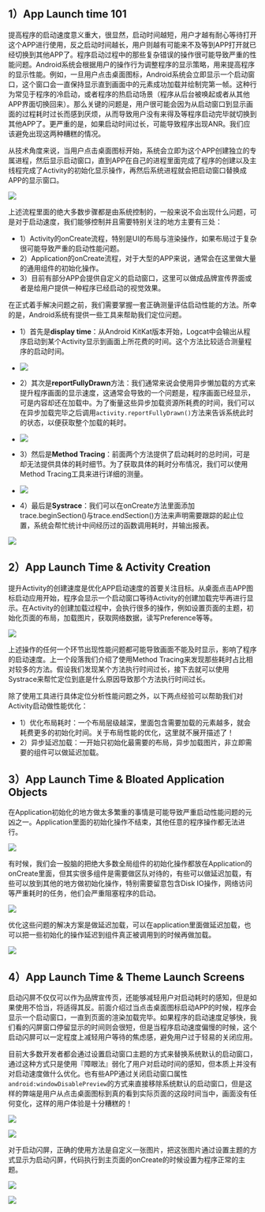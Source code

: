 ## **1）App Launch time 101**

提高程序的启动速度意义重大，很显然，启动时间越短，用户才越有耐心等待打开这个APP进行使用，反之启动时间越长，用户则越有可能来不及等到APP打开就已经切换到其他APP了。程序启动过程中的那些复杂错误的操作很可能导致严重的性能问题。Android系统会根据用户的操作行为调整程序的显示策略，用来提高程序的显示性能。例如，一旦用户点击桌面图标，Android系统会立即显示一个启动窗口，这个窗口会一直保持显示直到画面中的元素成功加载并绘制完第一帧。这种行为常见于程序的冷启动，或者程序的热启动场景（程序从后台被唤起或者从其他APP界面切换回来）。那么关键的问题是，用户很可能会因为从启动窗口到显示画面的过程耗时过长而感到厌烦，从而导致用户没有来得及等程序启动完毕就切换到其他APP了。更严重的是，如果启动时间过长，可能导致程序出现ANR。我们应该避免出现这两种糟糕的情况。

从技术角度来说，当用户点击桌面图标开始，系统会立即为这个APP创建独立的专属进程，然后显示启动窗口，直到APP在自己的进程里面完成了程序的创建以及主线程完成了Activity的初始化显示操作，再然后系统进程就会把启动窗口替换成APP的显示窗口。

![](http://hukai.me/images/android_perf_6_launch_time_start_process.png)

上述流程里面的绝大多数步骤都是由系统控制的，一般来说不会出现什么问题，可是对于启动速度，我们能够控制并且需要特别关注的地方主要有三处：

* 1）Activity的onCreate流程，特别是UI的布局与渲染操作，如果布局过于复杂很可能导致严重的启动性能问题。
* 2）Application的onCreate流程，对于大型的APP来说，通常会在这里做大量的通用组件的初始化操作。
* 3）目前有部分APP会提供自定义的启动窗口，这里可以做成品牌宣传界面或者是给用户提供一种程序已经启动的视觉效果。

在正式着手解决问题之前，我们需要掌握一套正确测量评估启动性能的方法。所幸的是，Android系统有提供一些工具来帮助我们定位问题。

* 1）首先是**display time**：从Android KitKat版本开始，Logcat中会输出从程序启动到某个Activity显示到画面上所花费的时间。这个方法比较适合测量程序的启动时间。
* ![](http://hukai.me/images/android_perf_6_launch_time_display_time.png)

* 2）其次是**reportFullyDrawn**方法：我们通常来说会使用异步懒加载的方式来提升程序画面的显示速度，这通常会导致的一个问题是，程序画面已经显示，可是内容却还在加载中。为了衡量这些异步加载资源所耗费的时间，我们可以在异步加载完毕之后调用`activity.reportFullyDrawn()`方法来告诉系统此时的状态，以便获取整个加载的耗时。
* ![](http://hukai.me/images/android_perf_6_launch_time_report_fully_drawn.png)

* 3）然后是**Method Tracing**：前面两个方法提供了启动耗时的总时间，可是却无法提供具体的耗时细节。为了获取具体的耗时分布情况，我们可以使用Method Tracing工具来进行详细的测量。
* ![](http://hukai.me/images/android_perf_6_launch_time_method_tracing.png)

* 4）最后是**Systrace**：我们可以在onCreate方法里面添加trace.beginSection\(\)与trace.endSection\(\)方法来声明需要跟踪的起止位置，系统会帮忙统计中间经历过的函数调用耗时，并输出报表。



![](http://hukai.me/images/android_perf_6_launch_time_systrace.png)

## **2）App Launch Time & Activity Creation**

提升Activity的创建速度是优化APP启动速度的首要关注目标。从桌面点击APP图标启动应用开始，程序会显示一个启动窗口等待Activity的创建加载完毕再进行显示。在Activity的创建加载过程中，会执行很多的操作，例如设置页面的主题，初始化页面的布局，加载图片，获取网络数据，读写Preference等等。

![](http://hukai.me/images/android_perf_6_activity_creation_0.png)

上述操作的任何一个环节出现性能问题都可能导致画面不能及时显示，影响了程序的启动速度。上一个段落我们介绍了使用Method Tracing来发现那些耗时占比相对较多的方法。假设我们发现某个方法执行时间过长，接下去就可以使用Systrace来帮忙定位到底是什么原因导致那个方法执行时间过长。

除了使用工具进行具体定位分析性能问题之外，以下两点经验可以帮助我们对Activity启动做性能优化：

* 1）优化布局耗时：一个布局层级越深，里面包含需要加载的元素越多，就会耗费更多的初始化时间。关于布局性能的优化，这里就不展开描述了！
* 2）异步延迟加载：一开始只初始化最需要的布局，异步加载图片，非立即需要的组件可以做延迟加载。

## **3）App Launch Time & Bloated Application Objects**

在Application初始化的地方做太多繁重的事情是可能导致严重启动性能问题的元凶之一。Application里面的初始化操作不结束，其他任意的程序操作都无法进行。

![](http://hukai.me/images/android_perf_6_application_objs.png)

有时候，我们会一股脑的把绝大多数全局组件的初始化操作都放在Application的onCreate里面，但其实很多组件是需要做区队对待的，有些可以做延迟加载，有些可以放到其他的地方做初始化操作，特别需要留意包含Disk IO操作，网络访问等严重耗时的任务，他们会严重阻塞程序的启动。

![](http://hukai.me/images/android_perf_6_application_create.png)

优化这些问题的解决方案是做延迟加载，可以在application里面做延迟加载，也可以把一些初始化的操作延迟到组件真正被调用到的时候再做加载。

![](http://hukai.me/images/android_perf_6_application_lazyload.png)

## **4）App Launch Time & Theme Launch Screens**

启动闪屏不仅仅可以作为品牌宣传页，还能够减轻用户对启动耗时的感知，但是如果使用不恰当，将适得其反。前面介绍过当点击桌面图标启动APP的时候，程序会显示一个启动窗口，一直到页面的渲染加载完毕。如果程序的启动速度足够快，我们看的闪屏窗口停留显示的时间则会很短，但是当程序启动速度偏慢的时候，这个启动闪屏可以一定程度上减轻用户等待的焦虑感，避免用户过于轻易的关闭应用。

目前大多数开发者都会通过设置启动窗口主题的方式来替换系统默认的启动窗口，通过这种方式只是使用『障眼法』弱化了用户对启动时间的感知，但本质上并没有对启动速度做什么优化。也有些APP通过关闭启动窗口属性`android:windowDisablePreview`的方式来直接移除系统默认的启动窗口，但是这样的弊端是用户从点击桌面图标到真的看到实际页面的这段时间当中，画面没有任何变化，这样的用户体验是十分糟糕的！

![](http://hukai.me/images/android_perf_6_launch_screen.png)



![](http://hukai.me/images/android_perf_6_launch_screen2.png)

对于启动闪屏，正确的使用方法是自定义一张图片，把这张图片通过设置主题的方式显示为启动闪屏，代码执行到主页面的onCreate的时候设置为程序正常的主题。

![](http://hukai.me/images/android_perf_6_launch_screen3.png)

![](http://hukai.me/images/android_perf_6_launch_screen4.png)

